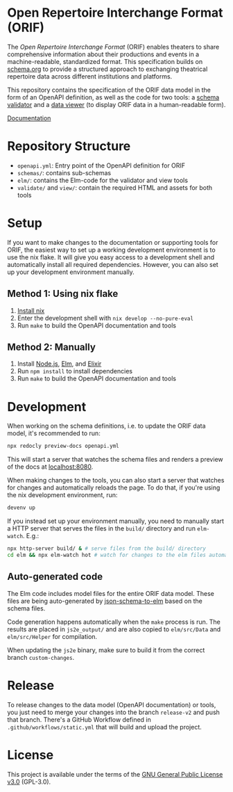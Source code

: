 # Open Repertoire Interchange Format (ORIF)

The *Open Repertoire Interchange Format* (ORIF) enables theaters to share comprehensive information about their productions and events in a machine-readable, standardized format.
This specification builds on [schema.org](https://schema.org) to provide a structured approach to exchanging theatrical repertoire data across different institutions and platforms.

This repository contains the specification of the ORIF data model in the form of an OpenAPI definition,
as well as the code for two tools: a [schema validator](https://buehnenverein.github.io/open-repertoire/validate) and a [data viewer](https://buehnenverein.github.io/open-repertoire/view)
(to display ORIF data in a human-readable form).

[Documentation](https://buehnenverein.github.io/open-repertoire/)

# Repository Structure
- `openapi.yml`: Entry point of the OpenAPI definition for ORIF
- `schemas/`: contains sub-schemas
- `elm/`: contains the Elm-code for the validator and view tools
- `validate/` and `view/`: contain the required HTML and assets for both tools

# Setup
If you want to make changes to the documentation or supporting tools for ORIF,
the easiest way to set up a working development environment is to use the nix flake.
It will give you easy access to a development shell and automatically install all required dependencies.
However, you can also set up your development environment manually.

## Method 1: Using nix flake
1. [Install nix](https://nix.dev/install-nix.html)
2. Enter the development shell with `nix develop --no-pure-eval`
5. Run `make` to build the OpenAPI documentation and tools

## Method 2: Manually
1. Install [Node.js](https://nodejs.org/en/download), [Elm](https://guide.elm-lang.org/install/elm), and [Elixir](https://elixir-lang.org/install.html)
4. Run `npm install` to install dependencies
5. Run `make` to build the OpenAPI documentation and tools

# Development
When working on the schema definitions, i.e. to update the ORIF data model, it's recommended to run:
```bash
npx redocly preview-docs openapi.yml
```
This will start a server that watches the schema files and renders a preview of the docs at
[localhost:8080](localhost:8080).

When making changes to the tools, you can also start a server that watches for changes and automatically
reloads the page. To do that, if you're using the nix development environment, run:
```bash
devenv up
```

If you instead set up your environment manually, you need to manually start a HTTP server that serves the
files in the `build/` directory and run `elm-watch`. E.g.:
```bash
npx http-server build/ & # serve files from the build/ directory
cd elm && npx elm-watch hot # watch for changes to the elm files automatically
```

## Auto-generated code
The Elm code includes model files for the entire ORIF data model.
These files are being auto-generated by 
[json-schema-to-elm](https://github.com/buehnenverein/json-schema-to-elm/tree/custom-changes)
based on the schema files.

Code generation happens automatically when the `make` process is run. The results are placed in `js2e_output/`
and are also copied to `elm/src/Data` and `elm/src/Helper` for compilation.

When updating the `js2e` binary, make sure to build it from the correct branch `custom-changes`.

# Release
To release changes to the data model (OpenAPI documentation) or tools, you just need to merge your changes into
the branch `release-v2` and push that branch. There's a GitHub Workflow defined in `.github/workflows/static.yml`
that will build and upload the project.

# License
This project is available under the terms of the
[GNU General Public License v3.0](https://github.com/buehnenverein/open-repertoire/blob/main/LICENSE) (GPL-3.0).
